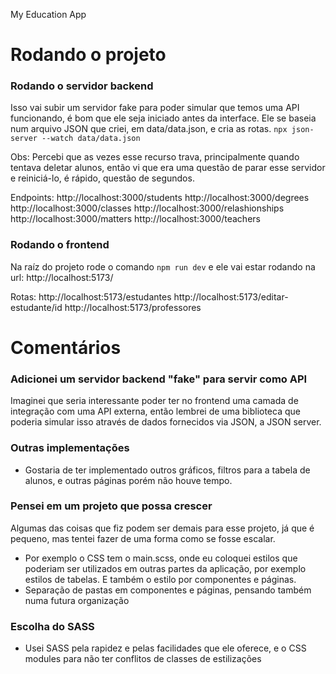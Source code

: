 My Education App

# Rodando o projeto

### Rodando o servidor backend
Isso vai subir um servidor fake para poder simular que temos uma API funcionando, é bom que ele seja iniciado antes da interface.
Ele se baseia num arquivo JSON que criei, em data/data.json, e cria as rotas. 
```npx json-server --watch data/data.json```

Obs: Percebi que as vezes esse recurso trava, principalmente quando tentava deletar alunos, então vi que era uma questão de parar
esse servidor e reiniciá-lo, é rápido, questão de segundos.

Endpoints:
http://localhost:3000/students
http://localhost:3000/degrees
http://localhost:3000/classes
http://localhost:3000/relashionships
http://localhost:3000/matters
http://localhost:3000/teachers

### Rodando o frontend
Na raíz do projeto rode o comando ```npm run dev``` e ele vai estar rodando na url: http://localhost:5173/

Rotas:
http://localhost:5173/estudantes
http://localhost:5173/editar-estudante/id
http://localhost:5173/professores


# Comentários

### Adicionei um servidor backend "fake" para servir como API
Imaginei que seria interessante poder ter no frontend uma camada de integração com uma API externa, então lembrei de uma biblioteca que
poderia simular isso através de dados fornecidos via JSON, a JSON server.
### Outras implementações
- Gostaria de ter implementado outros gráficos, filtros para a tabela de alunos, e outras páginas porém não houve tempo.
### Pensei em um projeto que possa crescer
Algumas das coisas que fiz podem ser demais para esse projeto, já que é pequeno, mas tentei fazer de uma forma como se fosse escalar.
- Por exemplo o CSS tem o main.scss, onde eu coloquei estilos que poderiam ser utilizados em outras partes da aplicação, por exemplo estilos de tabelas. E também o estilo por componentes e páginas.
- Separação de pastas em componentes e páginas, pensando também numa futura organização 
### Escolha do SASS
- Usei SASS pela rapidez e pelas facilidades que ele oferece, e o CSS modules para não ter conflitos de classes de estilizações


